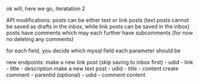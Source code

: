 ok will, here we go, iteratation 2

API modifications:
posts can be either text or link posts (text posts cannot be saved as drafts in the inbox, while link posts can be saved in the inbox)
posts have comments which may each further have subcomments (for now no deleting any comments)

for each field, you decide which mysql field each parameter should be

new endpoints:
make a new link post (skip saving to inbox first)
	- udid
	- link
	- title
	- description
make a new text post
	- udid
	- title
	- content
create comment
	- parentid (optional)
	- udid
	- comment content